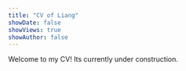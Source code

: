 ```yaml
---
title: "CV of Liang"
showDate: false
showViews: true
showAuthor: false
---
```

Welcome to my CV! Its currently under construction.
